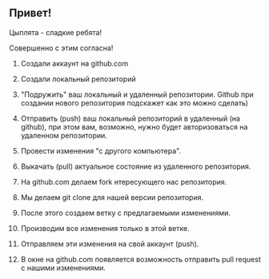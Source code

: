 ## Привет! 

Цыплята - сладкие ребята!

Совершенно с этим согласна!

1. Создали аккаунт на github.com
2. Создали локальный репозиторий
3. "Подружить" ваш локальный и удаленный репозитории. Github при создании нового репозитория подскажет как это можно сделать)
4. Отправить (push) ваш локальный репозиторий в удаленный (на github), при этом вам, возможно, нужно будет авторизоваться на удаленном репозитории.
5. Провести изменения "с другого компьютера".
6. Выкачать (pull) актуальное состояние из удаленного репозитория.

1. На github.com делаем fork нтересующего нас репозитория.
2. Мы делаем git clone для нашей версии репозитория.
3. После этого создаем ветку с предлагаемыми изменениями.
4. Производим все изменения только в этой ветке.
5. Отправляем эти изменения на свой аккаунт (push).
6. В окне на github.com появляется возможность отправить pull request с нашими изменениями.